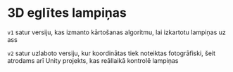 # 3D eglītes lampiņas

<code>v1</code> satur versiju, kas izmanto kārtošanas algoritmu, lai izkartotu lampiņas uz ass

<code>v2</code> satur uzlaboto versiju, kur koordinātas tiek noteiktas fotogrāfiski, šeit atrodams arī Unity projekts, kas reāllaikā kontrolē lampiņas
